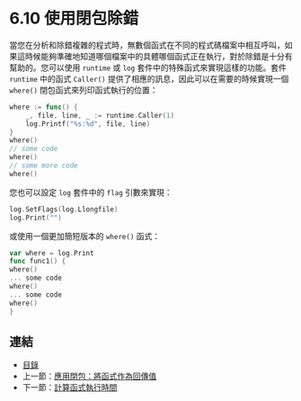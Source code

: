 # 6.10 使用閉包除錯

當您在分析和除錯複雜的程式時，無數個函式在不同的程式碼檔案中相互呼叫，如果這時候能夠準確地知道哪個檔案中的具體哪個函式正在執行，對於除錯是十分有幫助的。您可以使用 `runtime` 或 `log` 套件中的特殊函式來實現這樣的功能。套件 `runtime` 中的函式 `Caller()` 提供了相應的訊息，因此可以在需要的時候實現一個 `where()` 閉包函式來列印函式執行的位置：

```go
where := func() {
	_, file, line, _ := runtime.Caller(1)
	log.Printf("%s:%d", file, line)
}
where()
// some code
where()
// some more code
where()
```

您也可以設定 `log` 套件中的 `flag` 引數來實現：

```go
log.SetFlags(log.Llongfile)
log.Print("")
```

或使用一個更加簡短版本的 `where()` 函式：

```go
var where = log.Print
func func1() {
where()
... some code
where()
... some code
where()
}
```

## 連結

- [目錄](directory.md)
- 上一節：[應用閉包：將函式作為回傳值](06.9.md)
- 下一節：[計算函式執行時間](06.11.md)

